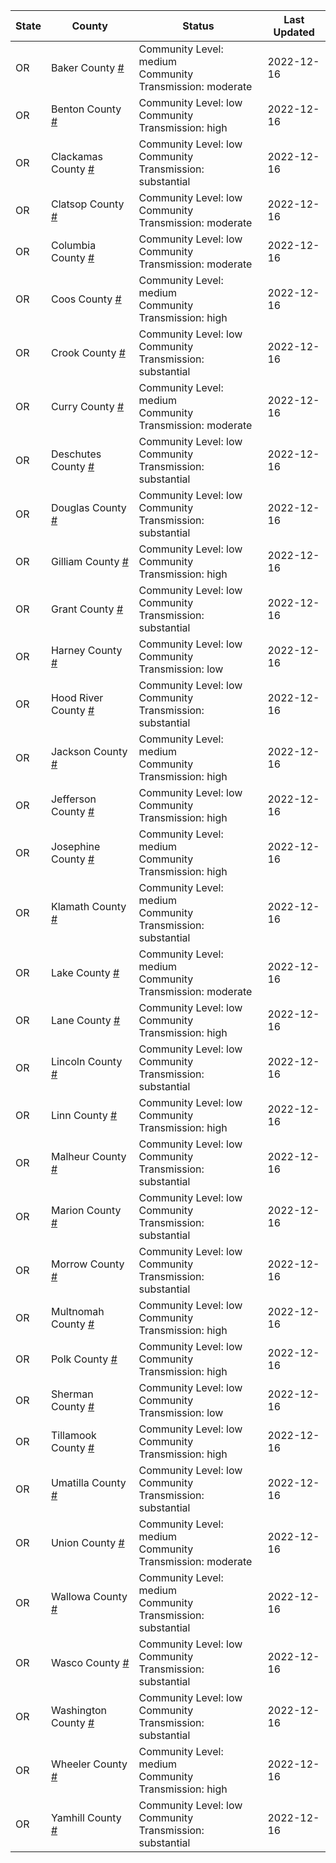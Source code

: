 State | County | Status | Last Updated
--- | --- | --- | --- 
OR | Baker County <a href="#baker_county">#</a> | <a name="baker_county"></a>Community Level: medium<br/>Community Transmission: moderate | 2022-12-16
OR | Benton County <a href="#benton_county">#</a> | <a name="benton_county"></a>Community Level: low<br/>Community Transmission: high | 2022-12-16
OR | Clackamas County <a href="#clackamas_county">#</a> | <a name="clackamas_county"></a>Community Level: low<br/>Community Transmission: substantial | 2022-12-16
OR | Clatsop County <a href="#clatsop_county">#</a> | <a name="clatsop_county"></a>Community Level: low<br/>Community Transmission: moderate | 2022-12-16
OR | Columbia County <a href="#columbia_county">#</a> | <a name="columbia_county"></a>Community Level: low<br/>Community Transmission: moderate | 2022-12-16
OR | Coos County <a href="#coos_county">#</a> | <a name="coos_county"></a>Community Level: medium<br/>Community Transmission: high | 2022-12-16
OR | Crook County <a href="#crook_county">#</a> | <a name="crook_county"></a>Community Level: low<br/>Community Transmission: substantial | 2022-12-16
OR | Curry County <a href="#curry_county">#</a> | <a name="curry_county"></a>Community Level: medium<br/>Community Transmission: moderate | 2022-12-16
OR | Deschutes County <a href="#deschutes_county">#</a> | <a name="deschutes_county"></a>Community Level: low<br/>Community Transmission: substantial | 2022-12-16
OR | Douglas County <a href="#douglas_county">#</a> | <a name="douglas_county"></a>Community Level: low<br/>Community Transmission: substantial | 2022-12-16
OR | Gilliam County <a href="#gilliam_county">#</a> | <a name="gilliam_county"></a>Community Level: low<br/>Community Transmission: high | 2022-12-16
OR | Grant County <a href="#grant_county">#</a> | <a name="grant_county"></a>Community Level: low<br/>Community Transmission: substantial | 2022-12-16
OR | Harney County <a href="#harney_county">#</a> | <a name="harney_county"></a>Community Level: low<br/>Community Transmission: low | 2022-12-16
OR | Hood River County <a href="#hood_river_county">#</a> | <a name="hood_river_county"></a>Community Level: low<br/>Community Transmission: substantial | 2022-12-16
OR | Jackson County <a href="#jackson_county">#</a> | <a name="jackson_county"></a>Community Level: medium<br/>Community Transmission: high | 2022-12-16
OR | Jefferson County <a href="#jefferson_county">#</a> | <a name="jefferson_county"></a>Community Level: low<br/>Community Transmission: high | 2022-12-16
OR | Josephine County <a href="#josephine_county">#</a> | <a name="josephine_county"></a>Community Level: medium<br/>Community Transmission: high | 2022-12-16
OR | Klamath County <a href="#klamath_county">#</a> | <a name="klamath_county"></a>Community Level: medium<br/>Community Transmission: substantial | 2022-12-16
OR | Lake County <a href="#lake_county">#</a> | <a name="lake_county"></a>Community Level: medium<br/>Community Transmission: moderate | 2022-12-16
OR | Lane County <a href="#lane_county">#</a> | <a name="lane_county"></a>Community Level: low<br/>Community Transmission: high | 2022-12-16
OR | Lincoln County <a href="#lincoln_county">#</a> | <a name="lincoln_county"></a>Community Level: low<br/>Community Transmission: substantial | 2022-12-16
OR | Linn County <a href="#linn_county">#</a> | <a name="linn_county"></a>Community Level: low<br/>Community Transmission: high | 2022-12-16
OR | Malheur County <a href="#malheur_county">#</a> | <a name="malheur_county"></a>Community Level: low<br/>Community Transmission: substantial | 2022-12-16
OR | Marion County <a href="#marion_county">#</a> | <a name="marion_county"></a>Community Level: low<br/>Community Transmission: substantial | 2022-12-16
OR | Morrow County <a href="#morrow_county">#</a> | <a name="morrow_county"></a>Community Level: low<br/>Community Transmission: substantial | 2022-12-16
OR | Multnomah County <a href="#multnomah_county">#</a> | <a name="multnomah_county"></a>Community Level: low<br/>Community Transmission: high | 2022-12-16
OR | Polk County <a href="#polk_county">#</a> | <a name="polk_county"></a>Community Level: low<br/>Community Transmission: high | 2022-12-16
OR | Sherman County <a href="#sherman_county">#</a> | <a name="sherman_county"></a>Community Level: low<br/>Community Transmission: low | 2022-12-16
OR | Tillamook County <a href="#tillamook_county">#</a> | <a name="tillamook_county"></a>Community Level: low<br/>Community Transmission: high | 2022-12-16
OR | Umatilla County <a href="#umatilla_county">#</a> | <a name="umatilla_county"></a>Community Level: low<br/>Community Transmission: substantial | 2022-12-16
OR | Union County <a href="#union_county">#</a> | <a name="union_county"></a>Community Level: medium<br/>Community Transmission: moderate | 2022-12-16
OR | Wallowa County <a href="#wallowa_county">#</a> | <a name="wallowa_county"></a>Community Level: medium<br/>Community Transmission: substantial | 2022-12-16
OR | Wasco County <a href="#wasco_county">#</a> | <a name="wasco_county"></a>Community Level: low<br/>Community Transmission: substantial | 2022-12-16
OR | Washington County <a href="#washington_county">#</a> | <a name="washington_county"></a>Community Level: low<br/>Community Transmission: substantial | 2022-12-16
OR | Wheeler County <a href="#wheeler_county">#</a> | <a name="wheeler_county"></a>Community Level: medium<br/>Community Transmission: high | 2022-12-16
OR | Yamhill County <a href="#yamhill_county">#</a> | <a name="yamhill_county"></a>Community Level: low<br/>Community Transmission: substantial | 2022-12-16
